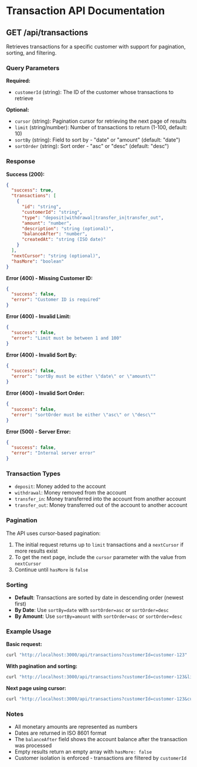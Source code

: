 # Transaction API Documentation

## GET /api/transactions

Retrieves transactions for a specific customer with support for pagination, sorting, and filtering.

### Query Parameters

**Required:**
- `customerId` (string): The ID of the customer whose transactions to retrieve

**Optional:**
- `cursor` (string): Pagination cursor for retrieving the next page of results
- `limit` (string/number): Number of transactions to return (1-100, default: 10)
- `sortBy` (string): Field to sort by - "date" or "amount" (default: "date")
- `sortOrder` (string): Sort order - "asc" or "desc" (default: "desc")

### Response

**Success (200):**
```json
{
  "success": true,
  "transactions": [
    {
      "id": "string",
      "customerId": "string",
      "type": "deposit|withdrawal|transfer_in|transfer_out",
      "amount": "number",
      "description": "string (optional)",
      "balanceAfter": "number",
      "createdAt": "string (ISO date)"
    }
  ],
  "nextCursor": "string (optional)",
  "hasMore": "boolean"
}
```

**Error (400) - Missing Customer ID:**
```json
{
  "success": false,
  "error": "Customer ID is required"
}
```

**Error (400) - Invalid Limit:**
```json
{
  "success": false,
  "error": "Limit must be between 1 and 100"
}
```

**Error (400) - Invalid Sort By:**
```json
{
  "success": false,
  "error": "sortBy must be either \"date\" or \"amount\""
}
```

**Error (400) - Invalid Sort Order:**
```json
{
  "success": false,
  "error": "sortOrder must be either \"asc\" or \"desc\""
}
```

**Error (500) - Server Error:**
```json
{
  "success": false,
  "error": "Internal server error"
}
```

### Transaction Types

- `deposit`: Money added to the account
- `withdrawal`: Money removed from the account
- `transfer_in`: Money transferred into the account from another account
- `transfer_out`: Money transferred out of the account to another account

### Pagination

The API uses cursor-based pagination:
1. The initial request returns up to `limit` transactions and a `nextCursor` if more results exist
2. To get the next page, include the `cursor` parameter with the value from `nextCursor`
3. Continue until `hasMore` is `false`

### Sorting

- **Default**: Transactions are sorted by date in descending order (newest first)
- **By Date**: Use `sortBy=date` with `sortOrder=asc` or `sortOrder=desc`
- **By Amount**: Use `sortBy=amount` with `sortOrder=asc` or `sortOrder=desc`

### Example Usage

**Basic request:**
```bash
curl "http://localhost:3000/api/transactions?customerId=customer-123"
```

**With pagination and sorting:**
```bash
curl "http://localhost:3000/api/transactions?customerId=customer-123&limit=5&sortBy=amount&sortOrder=desc"
```

**Next page using cursor:**
```bash
curl "http://localhost:3000/api/transactions?customerId=customer-123&cursor=txn-456&limit=5"
```

### Notes

- All monetary amounts are represented as numbers
- Dates are returned in ISO 8601 format
- The `balanceAfter` field shows the account balance after the transaction was processed
- Empty results return an empty array with `hasMore: false`
- Customer isolation is enforced - transactions are filtered by `customerId`